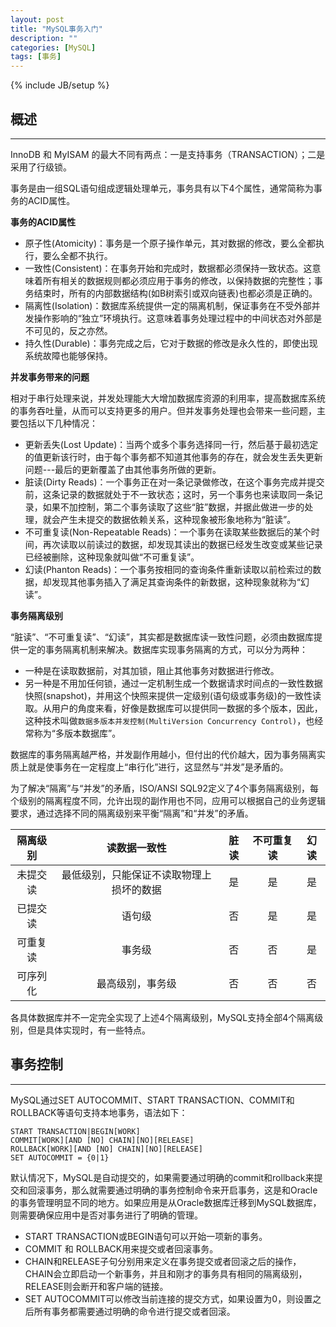 ```yaml
---
layout: post
title: "MySQL事务入门"
description: ""
categories: [MySQL]
tags: [事务]
---
```

{% include JB/setup %}

## 概述

--------------

InnoDB 和 MyISAM 的最大不同有两点：一是支持事务（TRANSACTION）；二是采用了行级锁。

事务是由一组SQL语句组成逻辑处理单元，事务具有以下4个属性，通常简称为事务的ACID属性。

**事务的ACID属性**

- 原子性(Atomicity)：事务是一个原子操作单元，其对数据的修改，要么全都执行，要么全都不执行。
- 一致性(Consistent)：在事务开始和完成时，数据都必须保持一致状态。这意味着所有相关的数据规则都必须应用于事务的修改，以保持数据的完整性；事务结束时，所有的内部数据结构(如B树索引或双向链表)也都必须是正确的。
- 隔离性(Isolation)：数据库系统提供一定的隔离机制，保证事务在不受外部并发操作影响的“独立”环境执行。这意味着事务处理过程中的中间状态对外部是不可见的，反之亦然。
- 持久性(Durable)：事务完成之后，它对于数据的修改是永久性的，即使出现系统故障也能够保持。

**并发事务带来的问题**

相对于串行处理来说，并发处理能大大增加数据库资源的利用率，提高数据库系统的事务吞吐量，从而可以支持更多的用户。但并发事务处理也会带来一些问题，主要包括以下几种情况：

- 更新丢失(Lost Update)：当两个或多个事务选择同一行，然后基于最初选定的值更新该行时，由于每个事务都不知道其他事务的存在，就会发生丢失更新问题---最后的更新覆盖了由其他事务所做的更新。
- 脏读(Dirty Reads)：一个事务正在对一条记录做修改，在这个事务完成并提交前，这条记录的数据就处于不一致状态；这时，另一个事务也来读取同一条记录，如果不加控制，第二个事务读取了这些“脏”数据，并据此做进一步的处理，就会产生未提交的数据依赖关系，这种现象被形象地称为“脏读”。
- 不可重复读(Non-Repeatable Reads)：一个事务在读取某些数据后的某个时间，再次读取以前读过的数据，却发现其读出的数据已经发生改变或某些记录已经被删除，这种现象就叫做“不可重复读”。
- 幻读(Phanton Reads)：一个事务按相同的查询条件重新读取以前检索过的数据，却发现其他事务插入了满足其查询条件的新数据，这种现象就称为“幻读”。

**事务隔离级别**

“脏读”、“不可重复读”、“幻读”，其实都是数据库读一致性问题，必须由数据库提供一定的事务隔离机制来解决。数据库实现事务隔离的方式，可以分为两种：

- 一种是在读取数据前，对其加锁，阻止其他事务对数据进行修改。
- 另一种是不用加任何锁，通过一定机制生成一个数据请求时间点的一致性数据快照(snapshot)，并用这个快照来提供一定级别(语句级或事务级)的一致性读取。从用户的角度来看，好像是数据库可以提供同一数据的多个版本，因此，这种技术叫做`数据多版本并发控制(MultiVersion Concurrency Control)`，也经常称为“多版本数据库”。

数据库的事务隔离越严格，并发副作用越小，但付出的代价越大，因为事务隔离实质上就是使事务在一定程度上“串行化”进行，这显然与“并发”是矛盾的。

为了解决“隔离”与“并发”的矛盾，ISO/ANSI SQL92定义了4个事务隔离级别，每个级别的隔离程度不同，允许出现的副作用也不同，应用可以根据自己的业务逻辑要求，通过选择不同的隔离级别来平衡“隔离”和“并发”的矛盾。

|隔离级别|读数据一致性|脏读|不可重复读|幻读|
|:--------:|:-------:|:-------:|:--------:|:------:|
|未提交读|最低级别，只能保证不读取物理上损坏的数据|是|是|是|
|已提交读|语句级|否|是|是|
|可重复读|事务级|否|否|是|
|可序列化|最高级别，事务级|否|否|否|

各具体数据库并不一定完全实现了上述4个隔离级别，MySQL支持全部4个隔离级别，但是具体实现时，有一些特点。

## 事务控制

-----------

MySQL通过SET AUTOCOMMIT、START TRANSACTION、COMMIT和ROLLBACK等语句支持本地事务，语法如下：

	START TRANSACTION|BEGIN[WORK]
	COMMIT[WORK][AND [NO] CHAIN][NO][RELEASE]
	ROLLBACK[WORK][AND [NO] CHAIN][NO][RELEASE]
	SET AUTOCOMMIT = {0|1}
	
默认情况下，MySQL是自动提交的，如果需要通过明确的commit和rollback来提交和回滚事务，那么就需要通过明确的事务控制命令来开启事务，这是和Oracle的事务管理明显不同的地方。如果应用是从Oracle数据库迁移到MySQL数据库，则需要确保应用中是否对事务进行了明确的管理。

- START TRANSACTION或BEGIN语句可以开始一项新的事务。
- COMMIT 和 ROLLBACK用来提交或者回滚事务。
- CHAIN和RELEASE子句分别用来定义在事务提交或者回滚之后的操作，CHAIN会立即启动一个新事务，并且和刚才的事务具有相同的隔离级别，RELEASE则会断开和客户端的链接。
- SET AUTOCOMMIT可以修改当前连接的提交方式，如果设置为0，则设置之后所有事务都需要通过明确的命令进行提交或者回滚。